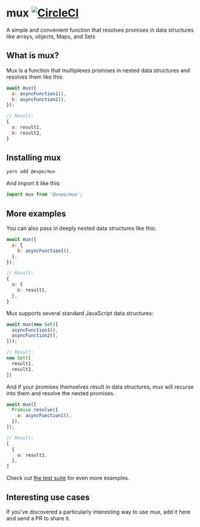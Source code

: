 # mux [![CircleCI](https://circleci.com/gh/ide/mux.svg?style=svg)](https://circleci.com/gh/ide/mux)
A simple and convenient function that resolves promises in data structures like arrays, objects, Maps, and Sets

## What is mux?

Mux is a function that multiplexes promises in nested data structures and resolves them like this:

```js
await mux({
  a: asyncFunction1(),
  b: asyncFunction2(),
});

// Result:
{
  a: result1,
  b: result2,
}
```

## Installing mux

```sh
yarn add @expo/mux
```

And import it like this:

```js
import mux from '@expo/mux';
```

## More examples

You can also pass in deeply nested data structures like this:

```js
await mux({
  a: {
    b: asyncFunction1(),
  },
});

// Result:
{
  a: {
    b: result1,
  },
}
```

Mux supports several standard JavaScript data structures:

```js
await mux(new Set([
  asyncFunction1(),
  asyncFunction2(),
]));

// Result:
new Set([
  result1,
  result2,
])
```

And if your promises themselves result in data structures, mux will recurse into them and resolve the nested promises.

```js
await mux([
  Promise.resolve({
    a: asyncFunction1(),
  }),
]);

// Result:
[
  {
    a: result1,
  },
]
```

Check out [the test suite](src/__tests__/mux-tests.js) for even more examples.

## Interesting use cases

If you've discovered a particularly interesting way to use mux, add it here and send a PR to share it.
